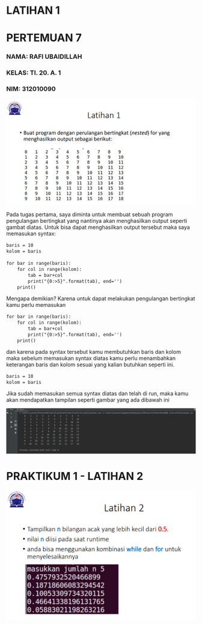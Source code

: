 # LATIHAN 1
# PERTEMUAN 7
### NAMA: RAFI UBAIDILLAH
### KELAS: TI. 20. A. 1
### NIM: 312010090

![ubay1](foto/ubay1.png)

Pada tugas pertama, saya diminta untuk membuat sebuah program pengulangan bertingkat yang nantinya akan menghasilkan output seperti gambat diatas. Untuk bisa dapat menghasilkan output tersebut maka saya memasukan syntax:

````
baris = 10
kolom = baris

for bar in range(baris):
    for col in range(kolom):
        tab = bar+col
        print("{0:>5}".format(tab), end='')
    print()
````

Mengapa demikian? Karena untuk dapat melakukan pengulangan bertingkat kamu perlu memasukan

````
for bar in range(baris):
    for col in range(kolom):
        tab = bar+col
        print("{0:>5}".format(tab), end='')
    print()
````

dan karena pada syntax tersebut kamu membutuhkan baris dan kolom maka sebelum memasukan syntax diatas kamu perlu menambahkan keterangan baris dan kolom sesuai yang kalian butuhkan seperti ini.

````
baris = 10
kolom = baris
````

Jika sudah memasukan semua syntax diatas dan telah di run, maka kamu akan mendapatkan tampilan seperti gambar yang ada dibawah ini

![ubay2](foto/ubay2.png)

# PRAKTIKUM 1 - LATIHAN 2

![ubay3](foto/ubay3.png)







